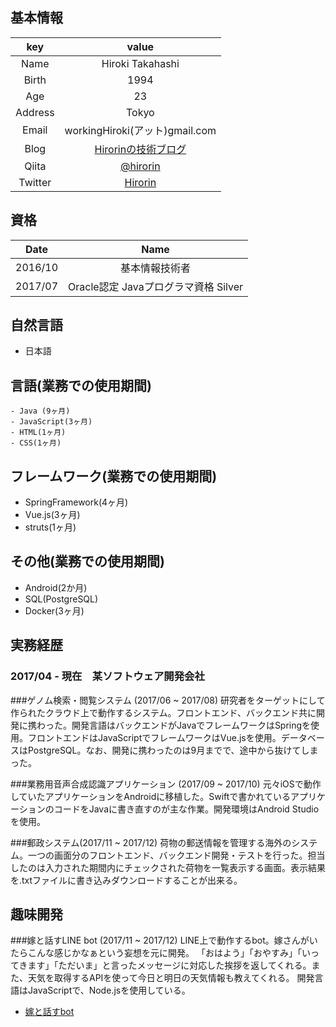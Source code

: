 ## 基本情報
| key               |       value        |
|:-----------------:|:------------------:|
| Name              | Hiroki Takahashi |
| Birth             | 1994 |
| Age               | 23 |
| Address           | Tokyo |
| Email             | workingHiroki(アット)gmail.com  |
| Blog              | [Hirorinの技術ブログ](http://baskethirorin.hatenablog.jp/) |
| Qiita             | [@hirorin](https://qiita.com/hirorin) |
| Twitter           |  [Hirorin](https://twitter.com/Hirorin495) |

## 資格
| Date               |       Name        |
|:-----------------:|:------------------:|
| 2016/10              | 基本情報技術者 |
| 2017/07             | Oracle認定 Javaプログラマ資格 Silver |

## 自然言語
- 日本語

## 言語(業務での使用期間)
    - Java (9ヶ月)
    - JavaScript(3ヶ月)
    - HTML(1ヶ月)
    - CSS(1ヶ月)


## フレームワーク(業務での使用期間)
- SpringFramework(4ヶ月)
- Vue.js(3ヶ月)
- struts(1ヶ月)

## その他(業務での使用期間)
- Android(2か月)
- SQL(PostgreSQL)
- Docker(3ヶ月)

## 実務経歴
### 2017/04 - 現在　某ソフトウェア開発会社
###ゲノム検索・閲覧システム (2017/06 ~ 2017/08)
研究者をターゲットにして作られたクラウド上で動作するシステム。フロントエンド、バックエンド共に開発に携わった。開発言語はバックエンドがJavaでフレームワークはSpringを使用。フロントエンドはJavaScriptでフレームワークはVue.jsを使用。データベースはPostgreSQL。なお、開発に携わったのは9月までで、途中から抜けてしまった。

###業務用音声合成認識アプリケーション (2017/09 ~ 2017/10)
元々iOSで動作していたアプリケーションをAndroidに移植した。Swiftで書かれているアプリケーションのコードをJavaに書き直すのが主な作業。開発環境はAndroid Studioを使用。

###郵政システム(2017/11 ~ 2017/12)
荷物の郵送情報を管理する海外のシステム。一つの画面分のフロントエンド、バックエンド開発・テストを行った。担当したのは入力された期間内にチェックされた荷物を一覧表示する画面。表示結果を.txtファイルに書き込みダウンロードすることが出来る。


## 趣味開発
###嫁と話すLINE bot (2017/11 ~ 2017/12)
LINE上で動作するbot。嫁さんがいたらこんな感じかなぁという妄想を元に開発。
「おはよう」「おやすみ」「いってきます」「ただいま」と言ったメッセージに対応した挨拶を返してくれる。また、天気を取得するAPIを使って今日と明日の天気情報も教えてくれる。
開発言語はJavaScriptで、Node.jsを使用している。
- [嫁と話すbot](https://qiita.com/hirorin/items/47d97c541d6e702e7b96)